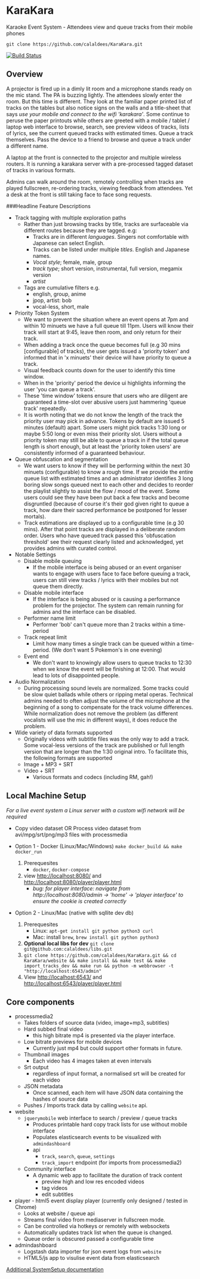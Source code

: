 KaraKara
========

Karaoke Event System - Attendees view and queue tracks from their mobile phones

    git clone https://github.com/calaldees/KaraKara.git

[![Build Status](https://travis-ci.org/calaldees/KaraKara.svg?branch=master)](https://travis-ci.org/calaldees/KaraKara)

Overview
--------

A projector is fired up in a dimly lit room and a microphone stands ready on the mic stand. The PA is buzzing lightly. The attendees slowly enter the room. But this time is different. They look at the familiar paper printed list of tracks on the tables but also notice signs on the walls and a title-sheet that says *use your mobile and connect to the wifi 'karakara'*. Some continue to peruse the paper printouts while others are greeted with a mobile / tablet / laptop web interface to browse, search, see preview videos of tracks, lists of lyrics, see the current queued tracks with estimated times. Queue a track themselves. Pass the device to a friend to browse and queue a track under a different name.

A laptop at the front is connected to the projector and multiple wireless routers. It is running a karakara server with a pre-processed tagged dataset of tracks in various formats.

Admins can walk around the room, remotely controlling when tracks are played fullscreen, re-ordering tracks, viewing feedback from attendees. Yet a desk at the front is still taking face to face song requests.


###Headline Feature Descriptions

* Track tagging with multiple exploration paths
    * Rather than just browsing tracks by title, tracks are surfaceable via different routes because they are tagged. e.g:
        * Tracks are in different *languages*. Singers not comfortable with Japanese can select English.
        * Tracks can be listed under multiple *titles*. English and Japanese names.
        * *Vocal style*; female, male, group
        * *track type*; short version, instrumental, full version, megamix version
        * *artist*
    * Tags are cumulative filters e.g.
        * english, group, anime
        * jpop, artist: bob
        * vocal-less, short, male
* Priority Token System
    * We want to prevent the situation where an event opens at 7pm and within 10 minuets we have a full queue till 11pm. Users will know their track will start at 9:45, leave then room, and only return for their track.
    * When adding a track once the queue becomes full (e.g 30 mins [configurable] of tracks), the user gets issued a 'priority token' and informed that in 'x minuets' their device will have priority to queue a track.
    * Visual feedback counts down for the user to identify this time window.
    * When in the 'priority' period the device ui highlights informing the user 'you can queue a track'.
    * These 'time window' tokens ensure that users who are diligent are guaranteed a time-slot over abusive users just hammering 'queue track' repeatedly.
    * It is worth noting that we do not know the length of the track the priority user may pick in advance. Tokens by default are issued 5 minutes (default) apart. Some users might pick tracks 1:30 long or maybe 5:50 long or even miss their priority slot. Users without a priority token may still be able to queue a track in if the total queue length is short enough, but at least the 'priority token users' are consistently informed of a guaranteed behaviour.
* Queue obfuscation and segmentation
    * We want users to know if they will be performing within the next 30 minuets (configurable) to know a rough time. If we provide the entire queue list with estimated times and an administrator identifies 3 long boring slow songs queued next to each other and decides to reorder the playlist slightly to assist the flow / mood of the event. Some users could see they have been put back a few tracks and become disgruntled (because of course it's their god given right to queue a track, how dare their sacred performance be postponed for lesser mortals).
    * Track estimations are displayed up to a configurable time (e.g 30 mins). After that point tracks are displayed in a deliberate random order. Users who have queued track passed this 'obfuscation threshold' see their request clearly listed and acknowledged, yet provides admins with curated control.
* Notable Settings
    * Disable mobile queuing
        * If the mobile interface is being abused or an event organiser wants to engage with users face to face before queuing a track, users can still view tracks / lyrics with their mobiles but not queue them directly.
    * Disable mobile interface
        * If the interface is being abused or is causing a performance problem for the projector. The system can remain running for admins and the interface can be disabled.
    * Performer name limit
        * Performer 'bob' can't queue more than 2 tracks within a time-period
    * Track repeat limit
        * Limit how many times a single track can be queued within a time-period. (We don't want 5 Pokemon's in one evening)
    * Event end
        * We don't want to knowingly allow users to queue tracks to 12:30 when we know the event will be finishing at 12:00. That would lead to lots of disappointed people.
* Audio Normalization
    * During processing sound levels are normalized. Some tracks could be slow quiet ballads while others or ripping metal operas. Technical admins needed to often adjust the volume of the microphone at the beginning of a song to compensate for the track volume differences. While normalization does not remove the problem (as different vocalists will use the mic in different ways), it does reduce the problem.
* Wide variety of data formats supported
    * Originally videos with subtitle files was the only way to add a track. Some vocal-less versions of the track are published or full length version that are longer than the 1:30 original intro. To facilitate this, the following formats are supported
    * Image + MP3 + SRT
    * Video + SRT
        * Various formats and codecs (including RM, gah!)


Local Machine Setup
-------------------

*For a live event system a Linux server with a custom wifi network will be required*

* Copy video dataset OR Process video dataset from avi/mpg/srt/png/mp3 files with processmedia
* Option 1 - Docker (Linux/Mac/Windows)
    `make docker_build && make docker_run`
	1. Prerequesites
		* `docker`, `docker-compose`
	5. view <http://localhost:8080/> and <http://localhost:8080/player/player.html>
		* *bug: for player interface: navigate from http://localhost:8080/admin -> 'home' -> 'player interface' to ensure the cookie is created correctly*

* Option 2 - Linux/Mac (native with sqllite dev db)
	1. Prerequesites
		* Linux: `apt-get install git python python3 curl`
		* Mac: install `brew`, `brew install git python python3`
    2. __Optional local libs for dev__ `git clone git@github.com:calaldees/libs.git`
	3. `git clone https://github.com/calaldees/KaraKara.git && cd KaraKara/website && make install && make test && make import_tracks_dev && make run && python -m webbrowser -t "http://localhost:6543/admin" `
	4. View <http://localhost:6543/> and <http://localhost:6543/player/player.html>


Core components
---------------

* processmedia2
  * Takes folders of source data (video, image+mp3, subtitles)
  * Hard subbed final video
      * this high bitrate mp4 is presented via the player interface.
  * Low bitrate previews for mobile devices
      * Currently just mp4 but could support other formats in future.
  * Thumbnail images
      * Each video has 4 images taken at even intervals
  * Srt output
      * regardless of input format, a normalised srt will be created for each video
  * JSON metadata
      * Once scanned, each item will have JSON data containing the hashes of
        source data
  * Pushes / Imports track data by calling `website` api.
* website
  * `jquerymobile` web interface to search / preview / queue tracks
    * Produces printable hard copy track lists for use without mobile interface
    * Populates elasticsearch events to be visualized with `admindashboard`
    * api
      * `track`, `search`, `queue`, `settings`
      * `track_import` endpoint (for imports from processmedia2)
  * Community interface
    * A dynamic web app to facilitate the duration of track content
      * preview high and low res encoded videos
      * tag videos
      * edit subtitles
* player - html5 event display player (currently only designed / tested in Chrome)
  * Looks at website / queue api
  * Streams final video from mediaserver in fullscreen mode.
  * Can be controlled via hotkeys or remotely with websockets
  * Automatically updates track list when the queue is changed.
  * Queue order is obscured passed a configurable time
* admindashboard
  * Logstash data importer for json event logs from `website`
  * HTML5/js app to visulise event data from elasticsearch


[Additional SystemSetup documentation](SystemSetup.md)
